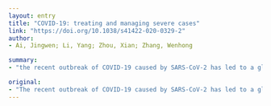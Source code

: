 ```yaml
---
layout: entry
title: "COVID-19: treating and managing severe cases"
link: "https://doi.org/10.1038/s41422-020-0329-2"
author:
- Ai, Jingwen; Li, Yang; Zhou, Xian; Zhang, Wenhong

summary:
- "the recent outbreak of COVID-19 caused by SARS-CoV-2 has led to a global pandemic. An international consensus on its treatment is still unavailable. We discuss the potential utility of antiviral drugs and glucocorticoids. In this highlight, we illustrate current strategies for the management of severe COV-19 patients. The recent outbreak caused by COV-2 led to an outbreak of SARS - CoV-2."

original:
- "The recent outbreak of COVID-19 caused by SARS-CoV-2 has led to a global pandemic, but an international consensus on its treatment is still unavailable. In this highlight, we illustrate current strategies for the management of severe COVID-19 patients, and discuss the potential utility of antiviral drugs and glucocorticoids."
---
```


